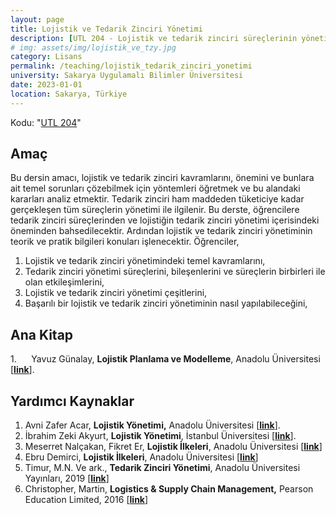 ```yaml
---
layout: page
title: Lojistik ve Tedarik Zinciri Yönetimi
description: [UTL 204 - Lojistik ve tedarik zinciri süreçlerinin yönetimi, karar analizi ve temel sorunlara yönelik çözüm yöntemlerinin teorik ve pratik olarak ele alındığı ders.]
# img: assets/img/lojistik_ve_tzy.jpg
category: Lisans
permalink: /teaching/lojistik_tedarik_zinciri_yonetimi
university: Sakarya Uygulamalı Bilimler Üniversitesi
date: 2023-01-01
location: Sakarya, Türkiye
---
```


Kodu: "[UTL 204](https://ebs.sabis.subu.edu.tr/DersDetay/DersinDetayliBilgileri/32445/71650?Disaridan=)"

## Amaç

Bu dersin amacı, lojistik ve tedarik zinciri kavramlarını, önemini ve bunlara ait temel sorunları çözebilmek için yöntemleri öğretmek ve bu alandaki kararları analiz etmektir. Tedarik zinciri ham maddeden tüketiciye kadar gerçekleşen tüm süreçlerin yönetimi ile ilgilenir. Bu derste, öğrencilere tedarik zinciri süreçlerinden ve lojistiğin tedarik zinciri yönetimi içerisindeki öneminden bahsedilecektir. Ardından lojistik ve tedarik zinciri yönetiminin teorik ve pratik bilgileri konuları işlenecektir.
Öğrenciler,
1.	Lojistik ve tedarik zinciri yönetimindeki temel kavramlarını,
2.	Tedarik zinciri yönetimi süreçlerini, bileşenlerini ve süreçlerin birbirleri ile olan etkileşimlerini,
3.	Lojistik ve tedarik zinciri yönetimi çeşitlerini,
4.	Başarılı bir lojistik ve tedarik zinciri yönetiminin nasıl yapılabileceğini,


## Ana Kitap

1.      Yavuz Günalay, **Lojistik Planlama ve Modelleme**, Anadolu Üniversitesi \[[**link**](https://ets.anadolu.edu.tr/storage/nfs/LOJ402U/ebook/LOJ402U-16V1S1-8-0-1-SV1-ebook.pdf)\].

## Yardımcı Kaynaklar

1.  Avni Zafer Acar, **Lojistik Yönetimi,** Anadolu Üniversitesi \[[**link**](https://ets.anadolu.edu.tr/storage/nfs/LOJ104U/ebook/LOJ104U-13V2S1-8-0-1-SV1-ebook.pdf)\].
2.  İbrahim Zeki Akyurt, **Lojistik Yönetimi**, İstanbul Üniversitesi \[[**link**](http://auzefkitap.istanbul.edu.tr/kitap/kok/lojistikyonetimi.pdf)\].
3.  Meserret Nalçakan, Fikret Er, **Lojistik İlkeleri**, Anadolu Üniversitesi \[[**link**](https://ets.anadolu.edu.tr/storage/nfs/LOJ101U_2021/ebook/LOJ101U_2021-17V1S1-8-0-0-SV1-ebook.pdf)\]
4.  Ebru Demirci, **Lojistik İlkeleri**, Anadolu Üniversitesi \[[**link**](http://auzefkitap.istanbul.edu.tr/kitap/uluslararasitvlojistikyonetimi_ao/lojistikilkeleri.pdf)\]
5.  Timur, M.N. Ve ark., **Tedarik Zinciri Yönetimi**, Anadolu Üniversitesi Yayınları, 2019 \[[**link**](https://ets.anadolu.edu.tr/storage/nfs/PZL212U/ebook/PZL212U-13V1S1-8-0-1-SV1-ebook.pdf)\]
6.  Christopher, Martin, **Logistics & Supply Chain Management,** Pearson Education Limited, 2016 \[[**link**](https://www.amazon.com.tr/Logistics-Supply-Management-Martin-Christopher/dp/1292083794)\]